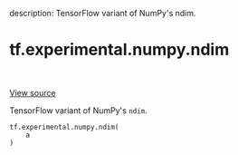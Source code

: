 description: TensorFlow variant of NumPy's ndim.

<div itemscope itemtype="http://developers.google.com/ReferenceObject">
<meta itemprop="name" content="tf.experimental.numpy.ndim" />
<meta itemprop="path" content="Stable" />
</div>

# tf.experimental.numpy.ndim

<!-- Insert buttons and diff -->

<table class="tfo-notebook-buttons tfo-api nocontent" align="left">

</table>

<a target="_blank" href="/code/stable/tensorflow/python/ops/numpy_ops/np_array_ops.py">View source</a>



TensorFlow variant of NumPy's `ndim`.

<pre class="devsite-click-to-copy prettyprint lang-py tfo-signature-link">
<code>tf.experimental.numpy.ndim(
    a
)
</code></pre>



<!-- Placeholder for "Used in" -->
